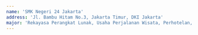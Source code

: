```yaml
---
name: 'SMK Negeri 24 Jakarta'
address: 'Jl. Bambu Hitam No.3, Jakarta Timur, DKI Jakarta'
major: 'Rekayasa Perangkat Lunak, Usaha Perjalanan Wisata, Perhotelan, Tata Boga, Tata Busana'
---
```

